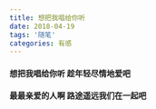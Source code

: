 ```yaml
---
title: 想把我唱给你听
date: 2018-04-19
tags: '随笔'
categories: 有感
---
```

#### 想把我唱给你听 趁年轻尽情地爱吧
#### 最最亲爱的人啊 路途遥远我们在一起吧
